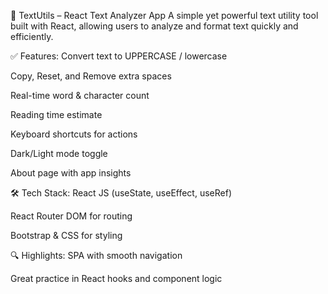 🚀 TextUtils – React Text Analyzer App
A simple yet powerful text utility tool built with React, allowing users to analyze and format text quickly and efficiently.

✅ Features:
Convert text to UPPERCASE / lowercase

Copy, Reset, and Remove extra spaces

Real-time word & character count

Reading time estimate

Keyboard shortcuts for actions

Dark/Light mode toggle

About page with app insights

🛠️ Tech Stack:
React JS (useState, useEffect, useRef)

React Router DOM for routing

Bootstrap & CSS for styling

🔍 Highlights:
SPA with smooth navigation

Great practice in React hooks and component logic
